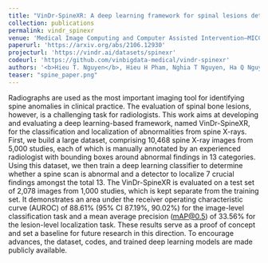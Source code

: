 ```yaml
---
title: "VinDr-SpineXR: A deep learning framework for spinal lesions detection and classification from radiographs"
collection: publications
permalink: vindr_spinexr
venue: 'Medical Image Computing and Computer Assisted Intervention–MICCAI 2021'
paperurl: 'https://arxiv.org/abs/2106.12930'
projecturl: 'https://vindr.ai/datasets/spinexr'
codeurl: 'https://github.com/vinbigdata-medical/vindr-spinexr'
authors: '<b>Hieu T. Nguyen</b>, Hieu H Pham, Nghia T Nguyen, Ha Q Nguyen, Thang Q Huynh, Minh Dao, Van Vu'
teaser: "spine_paper.png"
---
```


Radiographs are used as the most important imaging tool for identifying spine anomalies in clinical practice. The evaluation of spinal bone lesions, however, is a challenging task for radiologists. This work aims at developing and evaluating a deep learning-based framework, named VinDr-SpineXR, for the classification and localization of abnormalities from spine X-rays. First, we build a large dataset, comprising 10,468 spine X-ray images from 5,000 studies, each of which is manually annotated by an experienced radiologist with bounding boxes around abnormal findings in 13 categories. Using this dataset, we then train a deep learning classifier to determine whether a spine scan is abnormal and a detector to localize 7 crucial findings amongst the total 13. The VinDr-SpineXR is evaluated on a test set of 2,078 images from 1,000 studies, which is kept separate from the training set. It demonstrates an area under the receiver operating characteristic curve (AUROC) of 88.61% (95% CI 87.19%, 90.02%) for the image-level classification task and a mean average precision (mAP@0.5) of 33.56% for the lesion-level localization task. These results serve as a proof of concept and set a baseline for future research in this direction. To encourage advances, the dataset, codes, and trained deep learning models are made publicly available.